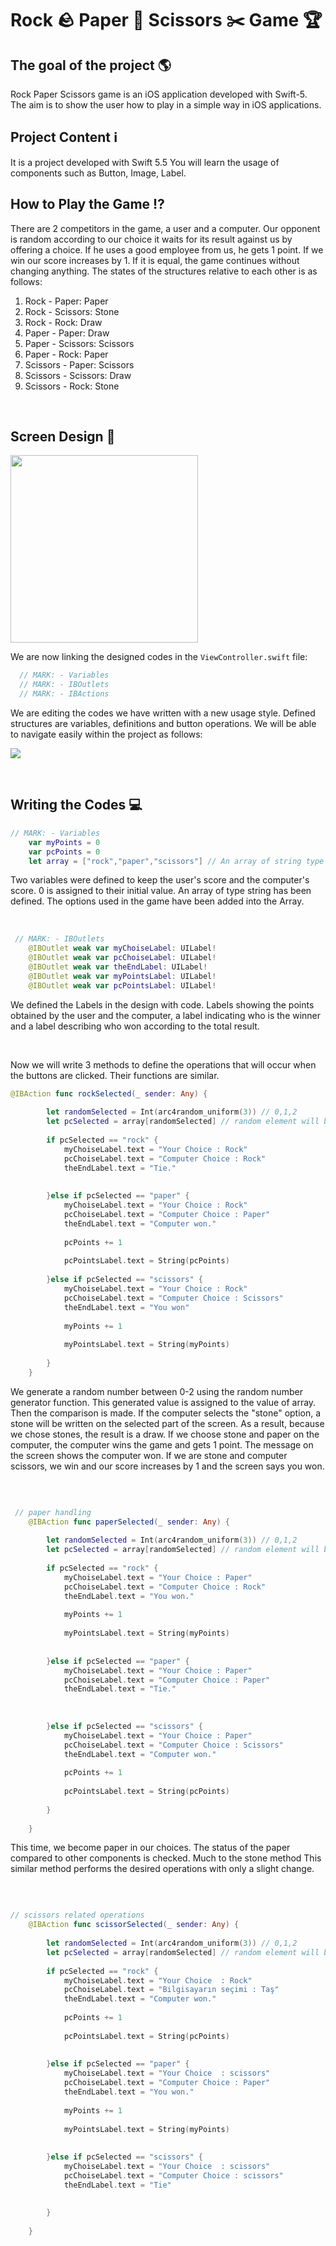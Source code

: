 # Rock 🪨 Paper 📃 Scissors ✂️ Game 🏆

## The goal of the project 🌎

Rock Paper Scissors game is an iOS application developed with Swift-5.
The aim is to show the user how to play in a simple way in iOS applications.

## Project Content ℹ️
It is a project developed with Swift 5.5 You will learn the usage of components such as Button, Image, Label. <br>

## How to Play the Game ⁉️
There are 2 competitors in the game, a user and a computer. Our opponent is random according to our choice
it waits for its result against us by offering a choice. If he uses a good employee from us, he gets 1 point. If we win
our score increases by 1. If it is equal, the game continues without changing anything. The states of the structures relative to each other
is as follows:

1. Rock - Paper: Paper
2. Rock - Scissors: Stone
3. Rock - Rock: Draw
4. Paper - Paper: Draw
5. Paper - Scissors: Scissors
6. Paper - Rock: Paper
7. Scissors - Paper: Scissors
8. Scissors - Scissors: Draw
9. Scissors - Rock: Stone

 <br>

## Screen Design 📱

<p>
  <img src="pic1.png" width="300" >
</p>


We are now linking the designed codes in the ```ViewController.swift``` file:

```java 
  // MARK: - Variables 
  // MARK: - IBOutlets
  // MARK: - IBActions
```
 We are editing the codes we have written with a new usage style. Defined structures are variables, definitions
 and button operations. We will be able to navigate easily within the project as follows:
 
 <p>
  <img src="Screen%20Shot%202018-07-22%20at%2011.27.02%20PM.png" >
</p>

<br>

## Writing the Codes 💻


```swift 
// MARK: - Variables
    var myPoints = 0
    var pcPoints = 0
    let array = ["rock","paper","scissors"] // An array of string type was created.
```
Two variables were defined to keep the user's score and the computer's score. 0 is assigned to their initial value.
An array of type string has been defined. The options used in the game have been added into the Array.

<br>

```swift 
 // MARK: - IBOutlets
    @IBOutlet weak var myChoiseLabel: UILabel!
    @IBOutlet weak var pcChoiseLabel: UILabel!
    @IBOutlet weak var theEndLabel: UILabel!
    @IBOutlet weak var myPointsLabel: UILabel!
    @IBOutlet weak var pcPointsLabel: UILabel!
```

We defined the Labels in the design with code. Labels showing the points obtained by the user and the computer,
a label indicating who is the winner and a label describing who won according to the total result.

<br>

Now we will write 3 methods to define the operations that will occur when the buttons are clicked. Their functions are similar.

```swift 
@IBAction func rockSelected(_ sender: Any) {
        
        let randomSelected = Int(arc4random_uniform(3)) // 0,1,2
        let pcSelected = array[randomSelected] // random element will be taken from the array.
        
        if pcSelected == "rock" {
            myChoiseLabel.text = "Your Choice : Rock"
            pcChoiseLabel.text = "Computer Choice : Rock"
            theEndLabel.text = "Tie."
            
            
        }else if pcSelected == "paper" {
            myChoiseLabel.text = "Your Choice : Rock"
            pcChoiseLabel.text = "Computer Choice : Paper"
            theEndLabel.text = "Computer won."
            
            pcPoints += 1
            
            pcPointsLabel.text = String(pcPoints)
            
        }else if pcSelected == "scissors" {
            myChoiseLabel.text = "Your Choice : Rock"
            pcChoiseLabel.text = "Computer Choice : Scissors"
            theEndLabel.text = "You won"
            
            myPoints += 1
            
            myPointsLabel.text = String(myPoints)
            
        }
    }
```

We generate a random number between 0-2 using the random number generator function. This generated value is assigned to the value of array.
Then the comparison is made. If the computer selects the "stone" option, a stone will be written on the selected part of the screen. As a result, because we chose stones, the result is a draw. If we choose stone and paper on the computer, the computer wins the game and gets 1 point. The message on the screen shows the computer won. If we are stone and computer scissors, we win and our score increases by 1 and the screen says you won.

 <br>

```swift 

 // paper handling
    @IBAction func paperSelected(_ sender: Any) {
        
        let randomSelected = Int(arc4random_uniform(3)) // 0,1,2
        let pcSelected = array[randomSelected] // random element will be taken from the array.
        
        if pcSelected == "rock" {
            myChoiseLabel.text = "Your Choice : Paper"
            pcChoiseLabel.text = "Computer Choice : Rock"
            theEndLabel.text = "You won."
            
            myPoints += 1
            
            myPointsLabel.text = String(myPoints)
            
            
        }else if pcSelected == "paper" {
            myChoiseLabel.text = "Your Choice : Paper"
            pcChoiseLabel.text = "Computer Choice : Paper"
            theEndLabel.text = "Tie."
            
        
            
        }else if pcSelected == "scissors" {
            myChoiseLabel.text = "Your Choice : Paper"
            pcChoiseLabel.text = "Computer Choice : Scissors"
            theEndLabel.text = "Computer won."
            
            pcPoints += 1
            
            pcPointsLabel.text = String(pcPoints)
            
        }
        
    }

```

This time, we become paper in our choices. The status of the paper compared to other components is checked. Much to the stone method
This similar method performs the desired operations with only a slight change.

 <br>

```swift 

// scissors related operations
    @IBAction func scissorSelected(_ sender: Any) {
        
        let randomSelected = Int(arc4random_uniform(3)) // 0,1,2
        let pcSelected = array[randomSelected] // random element will be taken from the array.
        
        if pcSelected == "rock" {
            myChoiseLabel.text = "Your Choice  : Rock"
            pcChoiseLabel.text = "Bilgisayarın seçimi : Taş"
            theEndLabel.text = "Computer won."
            
            pcPoints += 1
            
            pcPointsLabel.text = String(pcPoints)
            
            
        }else if pcSelected == "paper" {
            myChoiseLabel.text = "Your Choice  : scissors"
            pcChoiseLabel.text = "Computer Choice : Paper"
            theEndLabel.text = "You won."
            
            myPoints += 1
            
            myPointsLabel.text = String(myPoints)
           
            
        }else if pcSelected == "scissors" {
            myChoiseLabel.text = "Your Choice  : scissors"
            pcChoiseLabel.text = "Computer Choice : scissors"
            theEndLabel.text = "Tie"
           
            
        }
        
    }

```


 <br> 
